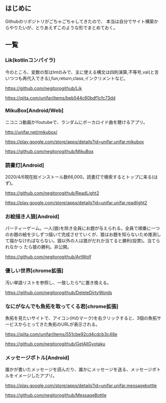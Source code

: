 ## はじめに
Githubのリポジトリがごちゃごちゃしてきたので、
本当は自分でサイト構築からやりたいが、とりあえずこのような形でまとめておく。

## 一覧

### Lik(kotlinコンパイラ)
 今のところ、変数の型はIntのみで、主に使える構文は四則演算,不等号,val(と言いつつも再代入できる),fun,return,class,インクリメントなど。
 
https://github.com/negitorogithub/Lik

https://qiita.com/unifar/items/beb544c60bdf1cfc73dd

### MikuBox[Android/Web]
ニコニコ動画かYoutubeで、ランダムにボーカロイド曲を聴けるアプリ。

http://unifar.net/mikubox/

https://play.google.com/store/apps/details?id=unifar.unifar.mikubox

https://github.com/negitorogithub/MikuBox



### 読書灯[Android]
2020/4/6現在総インストール数66,000。読書灯で検索するとトップに来る(はず)。

https://github.com/negitorogithub/ReadLight2

https://play.google.com/store/apps/details?id=unifar.unifar.readlight2

### お絵描き人狼[Android]
パーティーゲーム。一人(狼)を除き全員にお題が与えられる。全員で順番に一つのお題の絵を少しずつ描いて完成させていくが、狼はお題を知らないため推測して描かなければならない。狼以外の人は狼がだれか当てると勝利(投票)。当てられなかっ
たら狼の勝利。非公開。

https://github.com/negitorogithub/ArtWolf

### 優しい世界[chrome拡張]
汚い単語リストを参照し、一致したら*に置き換える。

https://github.com/negitorogithub/DeleteDirtyWords

### なにがなんでも魚拓を取ってくる君[chrome拡張]
魚拓を見たいサイトで、アイコン(Hのマーク)を右クリックすると、3個の魚拓サービスからとってきた魚拓のURLが表示される。

https://qiita.com/unifar/items/551cbe92cd4cdcb3c48e
 
https://github.com/negitorogithub/GetAllGyotaku

### メッセージボトル[Android]
誰かが書いたメッセージを読んだり、誰かにメッセージを送る、メッセージボトルをイメージしたアプリ。

https://play.google.com/store/apps/details?id=unifar.unifar.messagebottle

https://github.com/negitorogithub/MessageBottle


